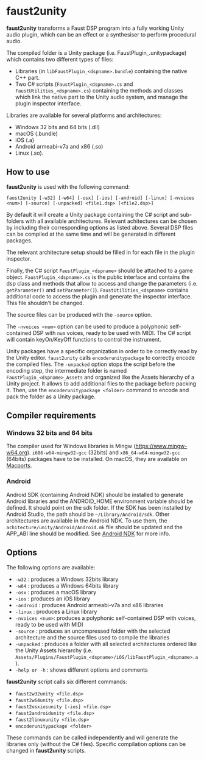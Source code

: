 # faust2unity

**faust2unity** transforms a Faust DSP program into a fully working Unity audio plugin, which can be an effect or a synthesiser to perform procedural audio.

The compiled folder is a Unity package (i.e. FaustPlugin_<dspname>.unitypackage) which contains two different types of files:

- Libraries (in `libFaustPlugin_<dspname>.bundle`) containing the native C++ part.
- Two C# scripts (`FaustPlugin_<dspname>.cs` and `FaustUtilities_<dspname>.cs`) containing the methods and classes which link the native part to the Unity audio system, and manage the plugin inspector interface.

Libraries are available for several platforms and architectures:

- Windows 32 bits and 64 bits (.dll)
- macOS (.bundle)
- iOS (.a)
- Android armeabi-v7a and x86 (.so)
- Linux (.so).

## How to use

**faust2unity** is used with the following command:

`faust2unity [-w32] [-w64] [-osx] [-ios] [-android] [-linux] [-nvoices <num>] [-source] [-unpacked] <file1.dsp> [<file2.dsp>]`

By default it will create a Unity package containing the C# script and sub-folders with all available architectures. Relevant achitectures can be chosen by including their corresponding options as listed above. Several DSP files can be compiled at the same time and will be generated in different packages.

The relevant architecture setup should be filled in for each file in the plugin inspector.

Finally, the C# script `FaustPlugin_<dspname>` should be attached to a game object. `FaustPlugin_<dspname>.cs` is the public interface and contains the dsp class and methods that allow to access and change the parameters (i.e. `getParameter()` and `setParameter()`). `FaustUtilities_<dspname>` contains additional code to access the plugin and generate the inspector interface. This file shouldn't be changed.

The source files can be produced with the `-source` option.

The `-nvoices <num>` option can be used to produce a polyphonic self-contained DSP with `num` voices, ready to be used with MIDI. The C# script will contain keyOn/KeyOff functions to control the instrument.

Unity packages have a specific organization in order to be correctly read by the Unity editor. `faust2unity` calls `encoderunitypackage` to correctly encode the compiled files. The `-unpacked` option stops the script before the encoding step, the intermediate folder is named `FaustPlugin_<dspname>_Assets` and organized like the Assets hierarchy of a Unity project. It allows to add additional files to the package before packing it. Then, use the `encoderunitypackage <folder>` command to encode and pack the folder as a Unity package.

## Compiler requirements

### Windows 32 bits and 64 bits

The compiler used for Windows libraries is Mingw (https://www.mingw-w64.org). `i686-w64-mingw32-gcc` (32bits) and `x86_64-w64-mingw32-gcc` (64bits) packages have to be installed. On macOS, they are available on [Macports](https://www.macports.org).

### Android

Android SDK (containing Android NDK) should be installed to generate Android libraries and the ANDROID_HOME environment variable should be defined. It should point on the sdk folder. If the SDK has been installed by Android Studio, the path should be `~/Library/Android/sdk`. Other architectures are available in the Android NDK. To use them, the `achitecture/unity/Android/Android.mk` file should be updated and the APP_ABI line should be modified. See [Android NDK](https://developer.android.com/ndk/guides/android_mk.html) for more info.                                                                                                                                                                                                                                                                                                                                                                                                                                                                                                                                                                                                                                                                                                                                                                                                                                                                                                             

## Options

The following options are available:

  - `-w32`          : produces a Windows 32bits library
  - `-w64`          : produces a Windows 64bits library
  - `-osx`          : produces a macOS library
  - `-ios`          : produces an iOS library
  - `-android`      : produces Android armeabi-v7a and x86 libraries
  - `-linux`        : produces a Linux library
  - `-nvoices <num>`: produces a polyphonic self-contained DSP with <num> voices, ready to be used with MIDI
  - `-source`       : produces an uncompressed folder with the selected architecture and the source files used to compile the libraries
  - `-unpacked`     : produces a folder with all selected architectures ordered like the Unity Assets hierarchy (i.e. `Assets/Plugins/FaustPlugin_<dspname>/iOS/libFaustPlugin_<dspname>.a`).
  - `-help or -h`   : shows different options and comments

**faust2unity** script calls six different commands:

  - `faust2w32unity <file.dsp>`
  - `faust2w64unity <file.dsp>`
  - `faust2osxiosunity [-ios] <file.dsp>`
  - `faust2androidunity <file.dsp>`
  - `faust2linuxunity <file.dsp>`
  - `encoderunitypackage <folder>`

These commands can be called independently and will generate the libraries only (without the C# files). Specific compilation options can be changed in **faust2<platform>unity** scripts.
